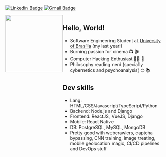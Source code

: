 [![Linkedin Badge](https://img.shields.io/badge/-LinkedIn-blue?style=flat-square&logo=Linkedin&logoColor=white&link=www.linkedin.com/in/freitasc-dev)](www.linkedin.com/in/freitasc-dev)
[![Gmail Badge](https://img.shields.io/badge/-Email-c14438?style=flat-square&logo=Minutemailer&logoColor=white&link=mailto:me@caina2000@gmail.com)](mailto:me@caina2000@gmail.com)

<div style="display: flex;">
  <div>
    <img height="180em" src="https://github-readme-stats.vercel.app/api?username=freitasc&show_icons=true&theme=dark&count_private=true"/>
  </div>
<div style="flex: 1;">


  
  ## Hello, World!

  * Software Engineering Student at [University of Brasília](https://en.wikipedia.org/wiki/University_of_Bras%C3%ADlia) (my last year!)
  * Burning passion for cinema 📺&nbsp;🎬&nbsp;
  * Computer Hacking Enthusiast 👨‍💻&nbsp;👾&nbsp;
  * Philosophy reading nerd (specially cybernetics and psychoanalysis) 🤓&nbsp;📚&nbsp;

  ## Dev skills

  * Lang: HTML/CSS/Javascript/TypeScript/Python
  * Backend: Node.js and Django
  * Frontend: ReactJS, VueJS, Django
  * Mobile: React Native
  * DB: PostgreSQL, MySQL, MongoDB
  * Pretty good with webcrawlers, captcha bypassing, CNN training, image treating, mobile geolocation magic, CI/CD pipelines and DevOps stuff


  </div>
  
</div>
